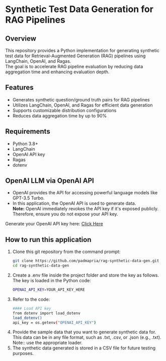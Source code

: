 # Synthetic Test Data Generation for RAG Pipelines

## Overview

This repository provides a Python implementation for generating synthetic test data for Retrieval-Augmented Generation (RAG) pipelines using LangChain, OpenAI, and Ragas.  
The goal is to accelerate RAG pipeline evaluation by reducing data aggregation time and enhancing evaluation depth.

## Features

- Generates synthetic question/ground truth pairs for RAG pipelines  
- Utilizes LangChain, OpenAI, and Ragas for efficient data generation  
- Supports customizable distribution configurations  
- Reduces data aggregation time by up to 90%

## Requirements

- Python 3.8+  
- LangChain  
- OpenAI API key  
- Ragas  
- dotenv

## OpenAI LLM via OpenAI API

- OpenAI provides the API for accessing powerful language models like GPT-3.5 Turbo.  
- In this application, the OpenAI API is used to generate data.  
**Note:** OpenAI immediately revokes the API key if it's exposed publicly. Therefore, ensure you do not expose your API key.

Generate your OpenAI API key here: [Click Here](https://platform.openai.com/account/api-keys)

## How to run this application

1. Clone this git repository from the command prompt:
   ```bash
   git clone https://github.com/padmapria/rag-synthetic-data-gen.git    
   cd rag-synthetic-data-gen
   
2. Create a .env file inside the project folder and store the key as follows. The key is loaded in the Python code:
   ```bash
   OPENAI_API_KEY=YOUR_API_KEY_HERE

3. Refer to the code:
   ```bash
   #### Load API key
   from dotenv import load_dotenv   
   load_dotenv()   
   api_key = os.getenv("OPENAI_API_KEY")
   
4. Provide the sample data that you want to generate synthetic data for. This data can be in any file format, such as .txt, .csv, or .json (e.g., .txt). Note:: use the appropriate loader.
5. The synthetic data generated is stored in a CSV file for future testing purposes.
